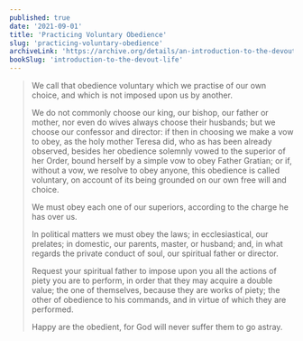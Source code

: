 ```yaml
---
published: true
date: '2021-09-01'
title: 'Practicing Voluntary Obedience'
slug: 'practicing-voluntary-obedience'
archiveLink: 'https://archive.org/details/an-introduction-to-the-devout-life/page/130?view=theater'
bookSlug: 'introduction-to-the-devout-life'
---
```


> We call that obedience voluntary which we practise of our own choice, and which is not imposed upon us by another.
>
> We do not commonly choose our king, our bishop, our father or mother, nor even do wives always choose their husbands; but we choose our confessor and director: if then in choosing we make a vow to obey, as the holy mother Teresa did, who as has been already observed, besides her obedience solemnly vowed to the superior of her Order, bound herself by a simple vow to obey Father Gratian; or if, without a vow, we resolve to obey anyone, this obedience is called voluntary, on account of its being grounded on our own free will and choice.
>
> We must obey each one of our superiors, according to the charge he has over us.
>
> In political matters we must obey the laws; in ecclesiastical, our prelates; in domestic, our parents, master, or husband; and, in what regards the private conduct of soul, our spiritual father or director.
>
> Request your spiritual father to impose upon you all the actions of piety you are to perform, in order that they may acquire a double value; the one of themselves, because they are works of piety; the other of obedience to his commands, and in virtue of which they are performed.
>
> Happy are the obedient, for God will never suffer them to go astray.